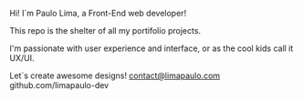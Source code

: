 Hi! I´m Paulo Lima,
a Front-End web developer!

This repo is the shelter of all my portifolio projects.

I'm passionate with user experience and interface,
or as the cool kids call it UX/UI.

Let´s create awesome designs!
contact@limapaulo.com
github.com/limapaulo-dev

